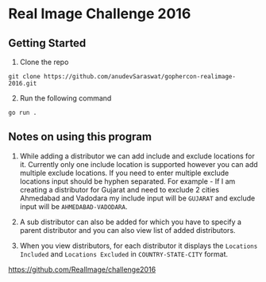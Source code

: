 # Real Image Challenge 2016

## Getting Started

1. Clone the repo

```
git clone https://github.com/anudevSaraswat/gophercon-realimage-2016.git
```

2. Run the following command

```
go run .
```

## Notes on using this program

1. While adding a distributor we can add include and exclude locations for it. Currently only one include location is supported however you can add multiple exclude locations. If you need to enter multiple exclude locations input should be hyphen separated. For example - If I am creating a distributor for Gujarat and need to exclude 2 cities Ahmedabad and Vadodara my include input will be `GUJARAT` and exclude input will be `AHMEDABAD-VADODARA`.

2. A sub distributor can also be added for which you have to specify a parent distributor and you can also view list of added distributors.

3. When you view distributors, for each distributor it displays the `Locations Included` and `Locations Excluded` in `COUNTRY-STATE-CITY` format.


https://github.com/RealImage/challenge2016